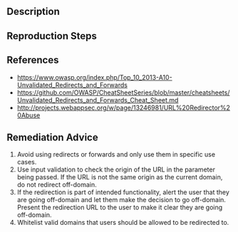 ## Description


## Reproduction Steps


## References

- https://www.owasp.org/index.php/Top_10_2013-A10-Unvalidated_Redirects_and_Forwards
- https://github.com/OWASP/CheatSheetSeries/blob/master/cheatsheets/Unvalidated_Redirects_and_Forwards_Cheat_Sheet.md
- http://projects.webappsec.org/w/page/13246981/URL%20Redirector%20Abuse


## Remediation Advice

1. Avoid using redirects or forwards and only use them in specific use cases.
2. Use input validation to check the origin of the URL in the parameter being passed. If the URL is not the same origin as the current domain, do not redirect off-domain.
3. If the redirection is part of intended functionality, alert the user that they are going off-domain and let them make the decision to go off-domain. Present the redirection URL to the user to make it clear they are going off-domain.
4. Whitelist valid domains that users should be allowed to be redirected to.
